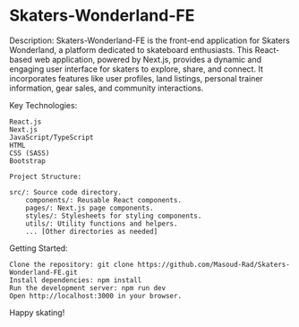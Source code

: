 # Skaters-Wonderland-FE

Description:
Skaters-Wonderland-FE is the front-end application for Skaters Wonderland, a platform dedicated to skateboard enthusiasts. This React-based web application, powered by Next.js, provides a dynamic and engaging user interface for skaters to explore, share, and connect. It incorporates features like user profiles, land listings, personal trainer information, gear sales, and community interactions.

Key Technologies:

    React.js
    Next.js
    JavaScript/TypeScript
    HTML
    CSS (SASS)
    Bootstrap

    Project Structure:

    src/: Source code directory.
        components/: Reusable React components.
        pages/: Next.js page components.
        styles/: Stylesheets for styling components.
        utils/: Utility functions and helpers.
        ... [Other directories as needed]

Getting Started:

    Clone the repository: git clone https://github.com/Masoud-Rad/Skaters-Wonderland-FE.git
    Install dependencies: npm install
    Run the development server: npm run dev
    Open http://localhost:3000 in your browser.

Happy skating!

